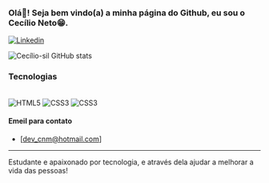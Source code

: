 ### Olá👋! Seja bem vindo(a) a minha página do Github, eu sou o Cecílio Neto😁.

[![Linkedin](https://img.shields.io/badge/LinkedIn-0077B5?style=for-the-badge&logo=linkedin&logoColor=white)](https://www.linkedin.com/in/cec%C3%ADlioneto5527a924a/)

![Cecílio-sil GitHub stats](https://github-readme-stats.vercel.app/api?username=Cecilio-Neto&show_icons=true&theme=nord)

### Tecnologias
<div style="display: inline_block"><br>
  <img aling="center" alt="HTML5" src="https://img.shields.io/badge/HTML5-E34F26?style=for-the-badge&logo=html5&logoColor=white">
  <img aling="center" alt="CSS3" src="https://img.shields.io/badge/CSS3-1572B6?style=for-the-badge&logo=css3&logoColor=white">
  <img aling="center" alt="CSS3" src="https://img.shields.io/badge/JavaScript-F7DF1E?style=for-the-badge&logo=javascript&logoColor=black">
</div>

#### Emeil para contato 
- [dev_cnm@hotmail.com]

<hr>
Estudante e apaixonado por tecnologia, e através dela ajudar a melhorar a vida das pessoas! 
